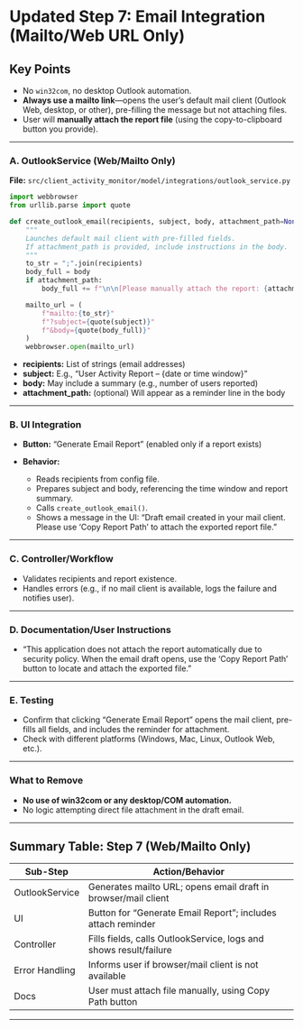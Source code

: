 # **Updated Step 7: Email Integration (Mailto/Web URL Only)**

## **Key Points**

* No `win32com`, no desktop Outlook automation.
* **Always use a mailto link**—opens the user’s default mail client (Outlook Web, desktop, or other), pre-filling the message but not attaching files.
* User will **manually attach the report file** (using the copy-to-clipboard button you provide).

---

### **A. OutlookService (Web/Mailto Only)**

**File:** `src/client_activity_monitor/model/integrations/outlook_service.py`

```python
import webbrowser
from urllib.parse import quote

def create_outlook_email(recipients, subject, body, attachment_path=None):
    """
    Launches default mail client with pre-filled fields.
    If attachment_path is provided, include instructions in the body.
    """
    to_str = ";".join(recipients)
    body_full = body
    if attachment_path:
        body_full += f"\n\n[Please manually attach the report: {attachment_path}]"

    mailto_url = (
        f"mailto:{to_str}"
        f"?subject={quote(subject)}"
        f"&body={quote(body_full)}"
    )
    webbrowser.open(mailto_url)
```

* **recipients:** List of strings (email addresses)
* **subject:** E.g., “User Activity Report – {date or time window}”
* **body:** May include a summary (e.g., number of users reported)
* **attachment\_path:** (optional) Will appear as a reminder line in the body

---

### **B. UI Integration**

* **Button:** “Generate Email Report” (enabled only if a report exists)
* **Behavior:**

  * Reads recipients from config file.
  * Prepares subject and body, referencing the time window and report summary.
  * Calls `create_outlook_email()`.
  * Shows a message in the UI:
    “Draft email created in your mail client. Please use ‘Copy Report Path’ to attach the exported report file.”

---

### **C. Controller/Workflow**

* Validates recipients and report existence.
* Handles errors (e.g., if no mail client is available, logs the failure and notifies user).

---

### **D. Documentation/User Instructions**

* “This application does not attach the report automatically due to security policy.
  When the email draft opens, use the ‘Copy Report Path’ button to locate and attach the exported file.”

---

### **E. Testing**

* Confirm that clicking “Generate Email Report” opens the mail client, pre-fills all fields, and includes the reminder for attachment.
* Check with different platforms (Windows, Mac, Linux, Outlook Web, etc.).

---

### **What to Remove**

* **No use of win32com or any desktop/COM automation.**
* No logic attempting direct file attachment in the draft email.

---

## **Summary Table: Step 7 (Web/Mailto Only)**

| Sub-Step       | Action/Behavior                                                   |
| -------------- | ----------------------------------------------------------------- |
| OutlookService | Generates mailto URL; opens email draft in browser/mail client    |
| UI             | Button for “Generate Email Report”; includes attach reminder      |
| Controller     | Fills fields, calls OutlookService, logs and shows result/failure |
| Error Handling | Informs user if browser/mail client is not available              |
| Docs           | User must attach file manually, using Copy Path button            |

---
